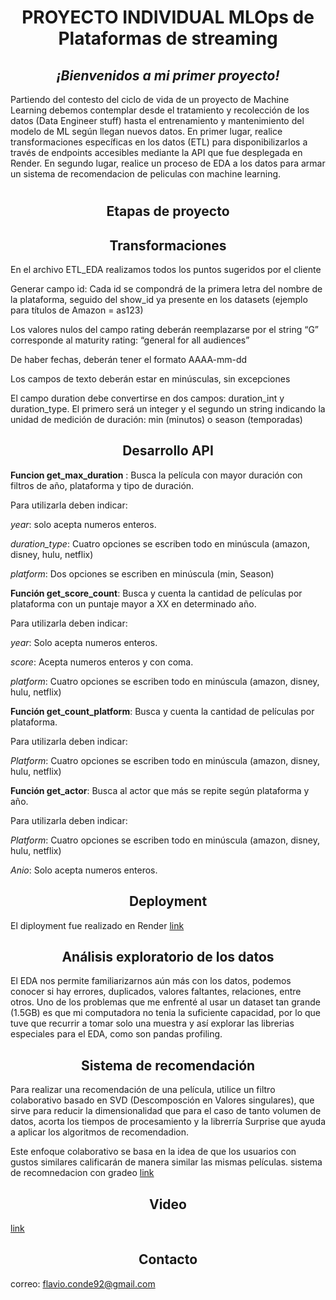 # <h1 align="center"> **PROYECTO INDIVIDUAL MLOps de Plataformas de streaming**


### <h2 align="center"> *¡Bienvenidos a mi primer proyecto!* 
Partiendo del contesto del ciclo de vida de un proyecto de Machine Learning debemos contemplar desde el tratamiento y recolección de los datos (Data Engineer stuff) hasta el entrenamiento y mantenimiento del modelo de ML según llegan nuevos datos.
En primer lugar, realice transformaciones específicas en los datos (ETL) para disponibilizarlos a través de endpoints accesibles mediante la API que fue desplegada en Render.
En segundo lugar, realice un proceso de EDA a los datos para armar un sistema de recomendacion de peliculas con machine learning.


# <h2 align="center"> **Etapas de proyecto**

## <h2 align="center"> Transformaciones
En el archivo ETL_EDA realizamos todos los puntos sugeridos por el cliente

Generar campo id: Cada id se compondrá de la primera letra del nombre de la plataforma, seguido del show_id ya presente en los datasets (ejemplo para títulos de Amazon = as123)

Los valores nulos del campo rating deberán reemplazarse por el string “G” corresponde al maturity rating: “general for all audiences”

De haber fechas, deberán tener el formato AAAA-mm-dd

Los campos de texto deberán estar en minúsculas, sin excepciones

El campo duration debe convertirse en dos campos: duration_int y duration_type. El primero será un integer y el segundo un string indicando la unidad de medición de duración: min (minutos) o season (temporadas)

## <h2 align="center"> Desarrollo API

**Funcion get_max_duration** : Busca la película con mayor duración con filtros de año, plataforma y tipo de duración. 

Para utilizarla deben indicar: 

*year*: solo acepta numeros enteros.

*duration_type*: Cuatro opciones se escriben todo en minúscula (amazon, disney, hulu, netflix)

*platform*: Dos opciones se escriben en minúscula (min, Season)


**Función get_score_count**: Busca y cuenta la cantidad de películas por plataforma con un puntaje mayor a XX en determinado año.

Para utilizarla deben indicar: 

*year*: Solo acepta numeros enteros.

*score*: Acepta numeros enteros y con coma.

*platform*: Cuatro opciones se escriben todo en minúscula (amazon, disney, hulu, netflix)

**Función get_count_platform**: Busca y cuenta la cantidad de películas por plataforma. 

Para utilizarla deben indicar: 

*Platform*: Cuatro opciones se escriben todo en minúscula (amazon, disney, hulu, netflix)


**Función get_actor**: Busca al actor que más se repite según plataforma y año. 

Para utilizarla deben indicar: 

*Platform*: Cuatro opciones se escriben todo en minúscula (amazon, disney, hulu, netflix)

*Anio*: Solo acepta numeros enteros.

## <h2 align="center"> Deployment

El diployment fue realizado en Render [link](https://piindividual.onrender.com/docs)

## <h2 align="center"> Análisis exploratorio de los datos
El EDA nos permite familiarizarnos aún más con los datos, podemos conocer si hay errores, duplicados, valores faltantes, relaciones, entre otros. Uno de los problemas que me enfrenté al usar un dataset tan grande (1.5GB) es que mi computadora no tenia la suficiente capacidad, por lo que tuve que recurrir a tomar solo una muestra y así explorar las librerias especiales para el EDA, como son pandas profiling.
## <h2 align="center"> Sistema de recomendación
Para realizar una recomendación de una película, utilice un filtro colaborativo basado en SVD (Descomposción en Valores singulares), que sirve para reducir la dimensionalidad que para el caso de tanto volumen de datos, acorta los tiempos de procesamiento y la librerría Surprise que ayuda a aplicar los algoritmos de recomendadion.

Este enfoque colaborativo se basa en la idea de que los usuarios con gustos similares calificarán de manera similar las mismas películas.
sistema de recomnedacion con gradeo [link](http://127.0.0.1:7860/)
## <h2 align="center"> Video 
[link](https://drive.google.com/file/d/17XfRgMiK16t49YZxQAaX1ODvzevLqQ4S/view?usp=sharing)

## <h2 align="center"> Contacto
correo: flavio.conde92@gmail.com
